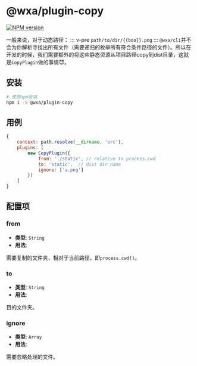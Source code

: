 # @wxa/plugin-copy
[![NPM version](https://img.shields.io/npm/v/@wxa/plugin-copy/latest.svg)](https://www.npmjs.com/package/@wxa/plugin-copy)

一般来说，对于动态路径：
::: v-pre 
`path/to/dir/{{boo}}.png` 
:::
`@wxa/cli`并不会为你解析寻找出所有文件（需要递归的枚举所有符合条件路径的文件）。所以在开发的时候，我们需要额外的将这些静态资源从项目路径copy到dist目录，这就是`CopyPlugin`做的事情:smiling_imp:。

## 安装
``` bash
# 使用npm安装
npm i -S @wxa/plugin-copy
```

## 用例
```js
{
    context: path.resolve(__dirname, 'src'),
    plugins: [
        new CopyPlugin({
            from: './static', // relative to process.cwd
            to: 'static',  // dist dir name
            ignore: ['a.png']
        })
    ]
}
```

## 配置项
### from
- **类型**: `String`
- **用法**:

需要复制的文件夹，相对于当前路径，即`process.cwd()`。

### to
- **类型**: `String`
- **用法**:

目的文件夹。

### ignore
- **类型**: `Array`
- **用法**:

需要忽略处理的文件。